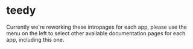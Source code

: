 # teedy

Currently we're reworking these intropages for each app, please use the menu on the left to select other available documentation pages for each app, including this one.

